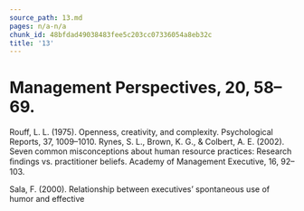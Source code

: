 ```yaml
---
source_path: 13.md
pages: n/a-n/a
chunk_id: 48bfdad49038483fee5c203cc07336054a8eb32c
title: '13'
---
```

# Management Perspectives, 20, 58–69.

Rouff, L. L. (1975). Openness, creativity, and complexity. Psychological Reports, 37, 1009–1010. Rynes, S. L., Brown, K. G., & Colbert, A. E. (2002). Seven common misconceptions about human resource practices: Research ﬁndings vs. practitioner beliefs. Academy of Management Executive, 16, 92–103.

Sala, F. (2000). Relationship between executives’ spontaneous use of humor and effective
